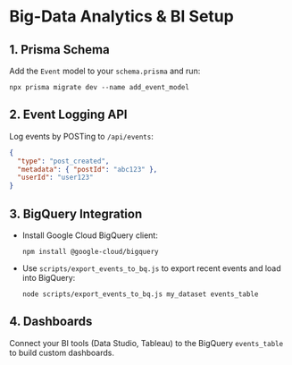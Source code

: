 # Big-Data Analytics & BI Setup

## 1. Prisma Schema
Add the `Event` model to your `schema.prisma` and run:
```
npx prisma migrate dev --name add_event_model
```

## 2. Event Logging API
Log events by POSTing to `/api/events`:
```json
{
  "type": "post_created",
  "metadata": { "postId": "abc123" },
  "userId": "user123"
}
```

## 3. BigQuery Integration
- Install Google Cloud BigQuery client:
  ```
  npm install @google-cloud/bigquery
  ```
- Use `scripts/export_events_to_bq.js` to export recent events and load into BigQuery:
  ```
  node scripts/export_events_to_bq.js my_dataset events_table
  ```

## 4. Dashboards
Connect your BI tools (Data Studio, Tableau) to the BigQuery `events_table` to build custom dashboards.
